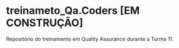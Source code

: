 # treinameto_Qa.Coders [EM CONSTRUÇÃO]
Repositório do treinamento em Quality Assurance durante a Turma 11.
